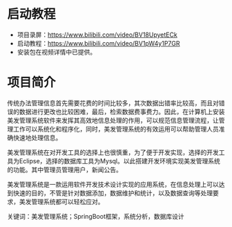 # 启动教程

- 项目录屏：https://www.bilibili.com/video/BV18UpyetECk
- 启动教程：https://www.bilibili.com/video/BV1pW4y1P7GR
- 安装包在视频详情中已提供。

# 项目简介
传统办法管理信息首先需要花费的时间比较多，其次数据出错率比较高，而且对错误的数据进行更改也比较困难，最后，检索数据费事费力。因此，在计算机上安装美发管理系统软件来发挥其高效地信息处理的作用，可以规范信息管理流程，让管理工作可以系统化和程序化，同时，美发管理系统的有效运用可以帮助管理人员准确快速地处理信息。

美发管理系统在对开发工具的选择上也很慎重，为了便于开发实现，选择的开发工具为Eclipse，选择的数据库工具为Mysql。以此搭建开发环境实现美发管理系统的功能。其中管理员管理用户，新闻公告。

美发管理系统是一款运用软件开发技术设计实现的应用系统，在信息处理上可以达到快速的目的，不管是针对数据添加，数据维护和统计，以及数据查询等处理要求，美发管理系统都可以轻松应对。

关键词：美发管理系统；SpringBoot框架，系统分析，数据库设计
